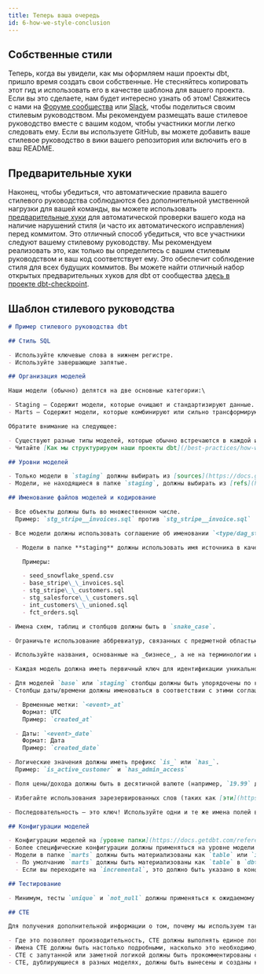 ```yaml
---
title: Теперь ваша очередь
id: 6-how-we-style-conclusion
---
```


## Собственные стили

Теперь, когда вы увидели, как мы оформляем наши проекты dbt, пришло время создать свои собственные. Не стесняйтесь копировать этот гид и использовать его в качестве шаблона для вашего проекта. Если вы это сделаете, нам будет интересно узнать об этом! Свяжитесь с нами на [Форуме сообщества](https://discourse.getdbt.com/c/show-and-tell/22) или [Slack](https://www.getdbt.com/community), чтобы поделиться своим стилевым руководством. Мы рекомендуем размещать ваше стилевое руководство вместе с вашим кодом, чтобы участники могли легко следовать ему. Если вы используете GitHub, вы можете добавить ваше стилевое руководство в вики вашего репозитория или включить его в ваш README.

## Предварительные хуки

Наконец, чтобы убедиться, что автоматические правила вашего стилевого руководства соблюдаются без дополнительной умственной нагрузки для вашей команды, вы можете использовать [предварительные хуки](https://pre-commit.com/) для автоматической проверки вашего кода на наличие нарушений стиля (и часто их автоматического исправления) перед коммитом. Это отличный способ убедиться, что все участники следуют вашему стилевому руководству. Мы рекомендуем реализовать это, как только вы определитесь с вашим стилевым руководством и ваш код соответствует ему. Это обеспечит соблюдение стиля для всех будущих коммитов. Вы можете найти отличный набор открытых предварительных хуков для dbt от сообщества [здесь в проекте dbt-checkpoint](https://github.com/dbt-checkpoint/dbt-checkpoint).

## Шаблон стилевого руководства

```markdown
# Пример стилевого руководства dbt

## Стиль SQL

- Используйте ключевые слова в нижнем регистре.
- Используйте завершающие запятые.

## Организация моделей

Наши модели (обычно) делятся на две основные категории:\

- Staging — Содержит модели, которые очищают и стандартизируют данные.        
- Marts — Содержит модели, которые комбинируют или сильно трансформируют данные. 

Обратите внимание на следующее:

- Существуют разные типы моделей, которые обычно встречаются в каждой из вышеуказанных категорий. См. [Уровни моделей](#model-layers) для получения дополнительной информации.
- Читайте [Как мы структурируем наши проекты dbt](/best-practices/how-we-structure/1-guide-overview) для примера и более подробной информации об организации.

## Уровни моделей

- Только модели в `staging` должны выбирать из [sources](https://docs.getdbt.com/docs/building-a-dbt-project/using-sources).
- Модели, не находящиеся в папке `staging`, должны выбирать из [refs](https://docs.getdbt.com/reference/dbt-jinja-functions/ref).

## Именование файлов моделей и кодирование

- Все объекты должны быть во множественном числе.  
  Пример: `stg_stripe__invoices.sql` против `stg_stripe__invoice.sql`

- Все модели должны использовать соглашение об именовании `<type/dag_stage>_<source/topic>__<additional_context>`. См. [эту статью](https://docs.getdbt.com/blog/stakeholder-friendly-model-names) для получения дополнительной информации.

  - Модели в папке **staging** должны использовать имя источника в качестве `<source/topic>` и имя сущности в качестве `additional_context`.

    Примеры:

    - seed_snowflake_spend.csv
    - base_stripe\_\_invoices.sql
    - stg_stripe\_\_customers.sql
    - stg_salesforce\_\_customers.sql
    - int_customers\_\_unioned.sql
    - fct_orders.sql

- Имена схем, таблиц и столбцов должны быть в `snake_case`.

- Ограничьте использование аббревиатур, связанных с предметной областью. Сотруднику, проходящему обучение, будет легче понять `current_order_status`, чем `current_os`.

- Используйте названия, основанные на _бизнесе_, а не на терминологии источника.

- Каждая модель должна иметь первичный ключ для идентификации уникальной строки и должна называться `<object>_id`. Например, `account_id`. Это упрощает понимание того, какой `id` ссылается на объединенные модели ниже.

- Для моделей `base` или `staging` столбцы должны быть упорядочены по категориям, где идентификаторы идут первыми, а поля даты/времени — в конце.
- Столбцы даты/времени должны именоваться в соответствии с этими соглашениями:

  - Временные метки: `<event>_at`  
    Формат: UTC  
    Пример: `created_at`

  - Даты: `<event>_date`
    Формат: Дата  
    Пример: `created_date`

- Логические значения должны иметь префикс `is_` или `has_`.
  Пример: `is_active_customer` и `has_admin_access`

- Поля цены/дохода должны быть в десятичной валюте (например, `19.99` для $19.99; многие базы данных приложений хранят цены как целые числа в центах). Если используется недесятичная валюта, укажите это с помощью суффиксов. Например, `price_in_cents`.

- Избегайте использования зарезервированных слов (таких как [эти](https://docs.snowflake.com/en/sql-reference/reserved-keywords.html) для Snowflake) в качестве имен столбцов.

- Последовательность — это ключ! Используйте одни и те же имена полей в моделях, где это возможно. Например, ключ к таблице `customers` должен называться `customer_id`, а не `user_id`.

## Конфигурации моделей

- Конфигурации моделей на [уровне папки](https://docs.getdbt.com/reference/model-configs#configuring-directories-of-models-in-dbt_projectyml) должны рассматриваться (и, если применимо, применяться) в первую очередь.
- Более специфические конфигурации должны применяться на уровне модели [с использованием одного из этих методов](https://docs.getdbt.com/reference/model-configs#apply-configurations-to-one-model-only).
- Модели в папке `marts` должны быть материализованы как `table` или `incremental`.
  - По умолчанию `marts` должны быть материализованы как `table` в `dbt_project.yml`.
  - Если вы переходите на `incremental`, это должно быть указано в конфигурации модели.

## Тестирование

- Минимум, тесты `unique` и `not_null` должны применяться к ожидаемому первичному ключу каждой модели.

## CTE

Для получения дополнительной информации о том, почему мы используем так много CTE, читайте [этот глоссарный термин](https://docs.getdbt.com/terms/cte).

- Где это позволяет производительность, CTE должны выполнять единое логическое действие.
- Имена CTE должны быть настолько подробными, насколько это необходимо, чтобы передать, что они делают.
- CTE с запутанной или заметной логикой должны быть прокомментированы с помощью SQL-комментариев, как вы бы сделали с любыми сложными функциями, и должны находиться выше CTE.
- CTE, дублирующиеся в разных моделях, должны быть вынесены и созданы как отдельные модели.
```